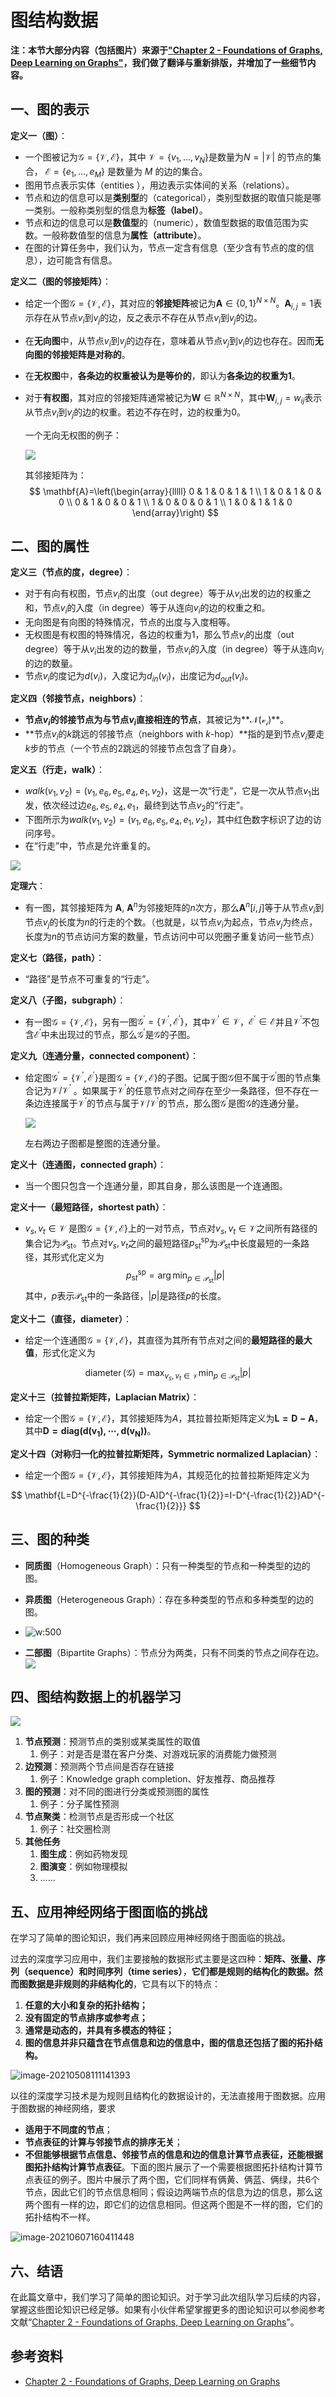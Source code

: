 # 图结构数据

**注：本节大部分内容（包括图片）来源于["Chapter 2 - Foundations of Graphs, Deep Learning on Graphs"](https://cse.msu.edu/~mayao4/dlg_book/chapters/chapter2.pdf)，我们做了翻译与重新排版，并增加了一些细节内容。**

## 一、图的表示

**定义一（图）**：

- 一个图被记为$\mathcal{G}=\{\mathcal{V}, \mathcal{E}\}$，其中 $\mathcal{V}=\left\{v_{1}, \ldots, v_{N}\right\}$是数量为$N=|\mathcal{V}|$ 的节点的集合， $\mathcal{E}=\left\{e_{1}, \ldots, e_{M}\right\}$ 是数量为 $M$ 的边的集合。
- 图用节点表示实体（entities ），用边表示实体间的关系（relations）。
- 节点和边的信息可以是**类别型**的（categorical），类别型数据的取值只能是哪一类别。一般称类别型的信息为**标签（label）**。
- 节点和边的信息可以是**数值型**的（numeric），数值型数据的取值范围为实数。一般称数值型的信息为**属性（attribute）**。
- 在图的计算任务中，我们认为，节点一定含有信息（至少含有节点的度的信息），边可能含有信息。

**定义二（图的邻接矩阵）**：

- 给定一个图$\mathcal{G}=\{\mathcal{V}, \mathcal{E}\}$，其对应的**邻接矩阵**被记为$\mathbf{A} \in\{0,1\}^{N \times N}$。$\mathbf{A}_{i, j}=1$表示存在从节点$v_i$到$v_j$的边，反之表示不存在从节点$v_i$到$v_j$的边。

- 在**无向图**中，从节点$v_i$到$v_j$的边存在，意味着从节点$v_j$到$v_i$的边也存在。因而**无向图的邻接矩阵是对称的**。

- 在**无权图**中，**各条边的权重被认为是等价的**，即认为**各条边的权重为$1$**。

- 对于**有权图**，其对应的邻接矩阵通常被记为$\mathbf{W} \in \mathbb{R}^{N \times N}$，其中$\mathbf{W}_{i, j}=w_{ij}$表示从节点$v_i$到$v_j$的边的权重。若边不存在时，边的权重为$0$。
	
  一个无向无权图的例子：
	
  
	
  ![](images/image-20210508113257888.png)
  
  其邻接矩阵为：
  $$
  \mathbf{A}=\left(\begin{array}{lllll}
    0 & 1 & 0 & 1 & 1 \\
    1 & 0 & 1 & 0 & 0 \\
    0 & 1 & 0 & 0 & 1 \\
    1 & 0 & 0 & 0 & 1 \\
    1 & 0 & 1 & 1 & 0
    \end{array}\right)
  $$

## 二、图的属性

**定义三（节点的度，degree）**：

- 对于有向有权图，节点$v_i$的出度（out degree）等于从$v_i$出发的边的权重之和，节点$v_i$的入度（in degree）等于从连向$v_i$的边的权重之和。
- 无向图是有向图的特殊情况，节点的出度与入度相等。
- 无权图是有权图的特殊情况，各边的权重为$1$，那么节点$v_i$的出度（out degree）等于从$v_i$出发的边的数量，节点$v_i$的入度（in degree）等于从连向$v_i$的边的数量。
- 节点$v_i$的度记为$d(v_i)$，入度记为$d_{in}(v_i)$，出度记为$d_{out}(v_i)$。

**定义四（邻接节点，neighbors）**：

- **节点$v_i$的邻接节点为与节点$v_i$直接相连的节点**，其被记为**$\mathcal{N(v_i)}$**。
- **节点$v_i$的$k$跳远的邻接节点（neighbors with $k$-hop）**指的是到节点$v_i$要走$k$步的节点（一个节点的$2$跳远的邻接节点包含了自身）。

**定义五（行走，walk）**：

- $walk(v_1, v_2) = (v_1, e_6,e_5,e_4,e_1,v_2)$，这是一次“行走”，它是一次从节点$v_1$出发，依次经过边$e_6,e_5,e_4,e_1$，最终到达节点$v_2$的“行走”。
- 下图所示为$walk(v_1, v_2) = (v_1, e_6,e_5,e_4,e_1,v_2)$，其中红色数字标识了边的访问序号。
- 在“行走”中，节点是允许重复的。

![](images/image-20210508134652644.png)

**定理六**：

- 有一图，其邻接矩阵为 $\mathbf{A}$, $\mathbf{A}^{n}$为邻接矩阵的$n$次方，那么$\mathbf{A}^{n}[i,j]$等于从节点$v_i$到节点$v_j$的长度为$n$的行走的个数。（也就是，以节点$v_i$为起点，节点$v_j$为终点，长度为$n$的节点访问方案的数量，节点访问中可以兜圈子重复访问一些节点）

**定义七（路径，path）**：

- “路径”是节点不可重复的“行走”。

**定义八（子图，subgraph）**：

- 有一图$\mathcal{G}=\{\mathcal{V}, \mathcal{E}\}$，另有一图$\mathcal{G}^{\prime}=\{\mathcal{V}^{\prime}, \mathcal{E}^{\prime}\}$，其中$\mathcal{V}^{\prime} \in \mathcal{V}$，$\mathcal{E}^{\prime} \in \mathcal{E}$并且$\mathcal{V}^{\prime}$不包含$\mathcal{E}^{\prime}$中未出现过的节点，那么$\mathcal{G}^{\prime}$是$\mathcal{G}$的子图。

**定义九（连通分量，connected component）**：

- 给定图$\mathcal{G}^{\prime}=\{\mathcal{V}^{\prime}, \mathcal{E}^{\prime}\}$是图$\mathcal{G}=\{\mathcal{V}, \mathcal{E}\}$的子图。记属于图$\mathcal{G}$但不属于$\mathcal{G}^{\prime}$图的节点集合记为$\mathcal{V}/\mathcal{V}^{\prime}$ 。如果属于$\mathcal{V}^{\prime}$的任意节点对之间存在至少一条路径，但不存在一条边连接属于$\mathcal{V}^{\prime}$的节点与属于$\mathcal{V}/\mathcal{V}^{\prime}$的节点，那么图$\mathcal{G}^{\prime}$是图$\mathcal{G}$的连通分量。

    ![](images/image-20210508145204864.png)

    左右两边子图都是整图的连通分量。

**定义十（连通图，connected graph）**：

- 当一个图只包含一个连通分量，即其自身，那么该图是一个连通图。

**定义十一（最短路径，shortest path）**：

- $v_{s}, v_{t} \in \mathcal{V}$ 是图$\mathcal{G}=\{\mathcal{V}, \mathcal{E}\}$上的一对节点，节点对$v_{s}, v_{t} \in \mathcal{V}$之间所有路径的集合记为$\mathcal{P}_{\mathrm{st}}$。节点对$v_{s}, v_{t}$之间的最短路径$p_{\mathrm{s} t}^{\mathrm{sp}}$为$\mathcal{P}_{\mathrm{st}}$中长度最短的一条路径，其形式化定义为
    $$
    p_{\mathrm{s} t}^{\mathrm{sp}}=\arg \min _{p \in \mathcal{P}_{\mathrm{st}}}|p|
    $$
    其中，$p$表示$\mathcal{P}_{\mathrm{st}}$中的一条路径，$|p|$是路径$p$的长度。

**定义十二（直径，diameter）**：

- 给定一个连通图$\mathcal{G}=\{\mathcal{V}, \mathcal{E}\}$，其直径为其所有节点对之间的**最短路径的最大值**，形式化定义为

$$
\operatorname{diameter}(\mathcal{G})=\max _{v_{s}, v_{t} \in \mathcal{V}} \min _{p \in \mathcal{P}_{s t}}|p|
$$

**定义十三（拉普拉斯矩阵，Laplacian Matrix）**：

- 给定一个图$\mathcal{G}=\{\mathcal{V}, \mathcal{E}\}$，其邻接矩阵为$A$，其拉普拉斯矩阵定义为$\mathbf{L=D-A}$，其中$\mathbf{D=diag(d(v_1), \cdots, d(v_N))}$。

**定义十四（对称归一化的拉普拉斯矩阵，Symmetric normalized Laplacian）**：

- 给定一个图$\mathcal{G}=\{\mathcal{V}, \mathcal{E}\}$，其邻接矩阵为$A$，其规范化的拉普拉斯矩阵定义为

$$
\mathbf{L=D^{-\frac{1}{2}}(D-A)D^{-\frac{1}{2}}=I-D^{-\frac{1}{2}}AD^{-\frac{1}{2}}}
$$

## 三、图的种类

- **同质图**（Homogeneous Graph）：只有一种类型的节点和一种类型的边的图。
- **异质图**（Heterogeneous Graph）：存在多种类型的节点和多种类型的边的图。
- ![w:500](images/image-20210516164150162.png)
  
- **二部图**（Bipartite Graphs）：节点分为两类，只有不同类的节点之间存在边。
  ![](images/image-20210516164400658.png)

## 四、图结构数据上的机器学习

![](images/image-20210508171206912.png)

1. **节点预测**：预测节点的类别或某类属性的取值
   1. 例子：对是否是潜在客户分类、对游戏玩家的消费能力做预测
2. **边预测**：预测两个节点间是否存在链接
   1. 例子：Knowledge graph completion、好友推荐、商品推荐
3. **图的预测**：对不同的图进行分类或预测图的属性
   1. 例子：分子属性预测
4. **节点聚类**：检测节点是否形成一个社区
   1. 例子：社交圈检测
5. **其他任务**
   1. **图生成**：例如药物发现
   2. **图演变**：例如物理模拟
   3. ……

## 五、应用神经网络于图面临的挑战

在学习了简单的图论知识，我们再来回顾应用神经网络于图面临的挑战。

过去的深度学习应用中，我们主要接触的数据形式主要是这四种：**矩阵、张量、序列（sequence）和时间序列（time series）**，**它们都是规则的结构化的数据。然而图数据是非规则的非结构化的**，它具有以下的特点：

1. **任意的大小和复杂的拓扑结构；**
2. **没有固定的节点排序或参考点；**
3. **通常是动态的，并具有多模态的特征；**
4. **图的信息并非只蕴含在节点信息和边的信息中，图的信息还包括了图的拓扑结构。**

![image-20210508111141393](images/image-20210508111141393-1622014310446.png)

以往的深度学习技术是为规则且结构化的数据设计的，无法直接用于图数据。应用于图数据的神经网络，要求

- **适用于不同度的节点**；
- **节点表征的计算与邻接节点的排序无关**；
- **不但能够根据节点信息、邻接节点的信息和边的信息计算节点表征，还能根据图拓扑结构计算节点表征**。下面的图片展示了一个需要根据图拓扑结构计算节点表征的例子。图片中展示了两个图，它们同样有俩黄、俩蓝、俩绿，共6个节点，因此它们的节点信息相同；假设边两端节点的信息为边的信息，那么这两个图有一样的边，即它们的边信息相同。但这两个图是不一样的图，它们的拓扑结构不一样。



![image-20210607160411448](images/image-20210607160411448.png)

## 六、结语

在此篇文章中，我们学习了简单的图论知识。对于学习此次组队学习后续的内容，掌握这些图论知识已经足够。如果有小伙伴希望掌握更多的图论知识可以参阅参考文献“[Chapter 2 - Foundations of Graphs, Deep Learning on Graphs](https://cse.msu.edu/~mayao4/dlg_book/chapters/chapter2.pdf)”。

## 参考资料

- [Chapter 2 - Foundations of Graphs, Deep Learning on Graphs](https://cse.msu.edu/~mayao4/dlg_book/chapters/chapter2.pdf)

